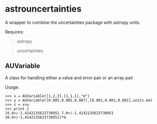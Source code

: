 astrouncertainties
===========

A wrapper to combine the uncertainties package with astropy units.


Requires:

> astropy

> uncertainties

AUVariable
--------------

A class for handling either a value and error pair or an array pair

Usage:

    >>> x = AUVariable([1,2,3],[1,1,1],"m")
    >>> y = AUVariable([0.005,0.005,0.007],[0.001,0.001,0.001],units.km)
    >>> z = x+y
    >>> print z
    [6.0+/-1.4142135623730951 7.0+/-1.4142135623730951 10.0+/-1.4142135623730951]*m